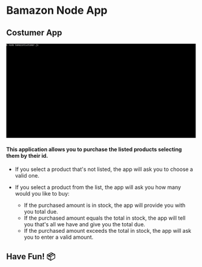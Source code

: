 # Bamazon Node App

## Costumer App

![Bamazon Gif](/gif/bamazon.gif)

#### This application allows you to purchase the listed products selecting them by their id.

* If you select a product that's not listed, the app will ask you to choose a valid one.

* If you select a product from the list, the app will ask you how many would you like to buy:

    * If the purchased amount is in stock, the app will provide you with you total due.
    * If the purchased amount equals the total in stock, the app will tell you that's all we have and give you the total due.
    * If the purchased amount exceeds the total in stock, the app will ask you to enter a valid amount.

## Have Fun! :package:
